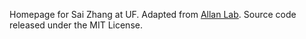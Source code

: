 Homepage for Sai Zhang at UF. Adapted from [Allan Lab][allan]. Source code released under the MIT License.

[allan]: https://github.com/mpa139/allanlab
